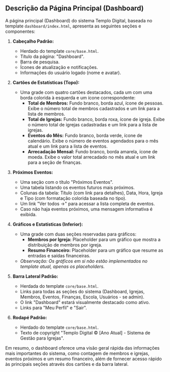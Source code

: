 ## Descrição da Página Principal (Dashboard)

A página principal (Dashboard) do sistema Templo Digital, baseada no template `dashboard/index.html`, apresenta as seguintes seções e componentes:

1.  **Cabeçalho Padrão:**
    *   Herdado do template `core/base.html`.
    *   Título da página: "Dashboard".
    *   Barra de pesquisa.
    *   Ícones de atualização e notificações.
    *   Informações do usuário logado (nome e avatar).

2.  **Cartões de Estatísticas (Topo):**
    *   Uma grade com quatro cartões destacados, cada um com uma borda colorida à esquerda e um ícone correspondente:
        *   **Total de Membros:** Fundo branco, borda azul, ícone de pessoas. Exibe o número total de membros cadastrados e um link para a lista de membros.
        *   **Total de Igrejas:** Fundo branco, borda roxa, ícone de igreja. Exibe o número total de igrejas cadastradas e um link para a lista de igrejas.
        *   **Eventos do Mês:** Fundo branco, borda verde, ícone de calendário. Exibe o número de eventos agendados para o mês atual e um link para a lista de eventos.
        *   **Arrecadação Mensal:** Fundo branco, borda amarela, ícone de moeda. Exibe o valor total arrecadado no mês atual e um link para a seção de finanças.

3.  **Próximos Eventos:**
    *   Uma seção com o título "Próximos Eventos".
    *   Uma tabela listando os eventos futuros mais próximos.
    *   Colunas da tabela: Título (com link para detalhes), Data, Hora, Igreja e Tipo (com formatação colorida baseada no tipo).
    *   Um link "Ver todos →" para acessar a lista completa de eventos.
    *   Caso não haja eventos próximos, uma mensagem informativa é exibida.

4.  **Gráficos e Estatísticas (Inferior):**
    *   Uma grade com duas seções reservadas para gráficos:
        *   **Membros por Igreja:** Placeholder para um gráfico que mostra a distribuição de membros por igreja.
        *   **Resumo Financeiro:** Placeholder para um gráfico que resume as entradas e saídas financeiras.
    *   *Observação: Os gráficos em si não estão implementados no template atual, apenas os placeholders.*

5.  **Barra Lateral Padrão:**
    *   Herdada do template `core/base.html`.
    *   Links para todas as seções do sistema (Dashboard, Igrejas, Membros, Eventos, Finanças, Escola, Usuários - se admin).
    *   O link "Dashboard" estará visualmente destacado como ativo.
    *   Links para "Meu Perfil" e "Sair".

6.  **Rodapé Padrão:**
    *   Herdado do template `core/base.html`.
    *   Texto de copyright "Templo Digital © [Ano Atual] - Sistema de Gestão para Igrejas".

Em resumo, o dashboard oferece uma visão geral rápida das informações mais importantes do sistema, como contagem de membros e igrejas, eventos próximos e um resumo financeiro, além de fornecer acesso rápido às principais seções através dos cartões e da barra lateral.
